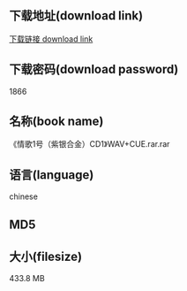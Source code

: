 ## 下载地址(download link)
[下载链接 download link](https://tutu365.netlify.app/?s=%E3%80%8A%E6%83%85%E6%AD%8C1%E5%8F%B7%EF%BC%88%E7%B4%AB%E9%93%B6%E5%90%88%E9%87%91%EF%BC%89CD1%E3%80%8BWAV%2BCUE.rar)

## 下载密码(download password)
1866

## 名称(book name)
《情歌1号（紫银合金）CD1》WAV+CUE.rar.rar

## 语言(language)
chinese

## MD5


## 大小(filesize)
433.8 MB
